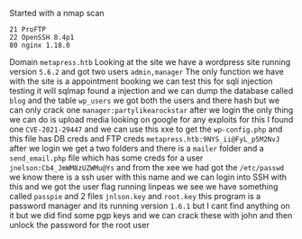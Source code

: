 Started with a nmap scan
```
21 ProFTP
22 OpenSSH 8.4p1
80 nginx 1.18.0
```
Domain `metapress.htb` Looking at the site we have a wordpress site running version `5.6.2` and got two users `admin,manager` The only function we have with the site is a appointment booking we can test this for sqli injection testing it will sqlmap found a injection and we can dump the database  called `blog` and the table `wp_users` we got both the users and there hash but we can only crack one `manager:partylikearockstar` after we login the only thing we can do is upload media looking on google for any exploits for this I found one `CVE-2021-29447` and we can use this xxe to get the `wp-config.php` and this file has DB creds and FTP creds `metapress.htb:9NYS_ii@FyL_p5M2NvJ` after we login we get a two folders and there is a `mailer` folder and a `send_email.php` file which has some creds for a user `jnelson:Cb4_JmWM8zUZWMu@Ys` and from the xee we had got the `/etc/passwd` we know there is a ssh user with this name and we can login into SSH with this and we got the user flag running linpeas we see we have something called `passpie` and 2 files `jnlson.key` and `root.key` this program is a password manager and its running version `1.6.1` but I cant find anything on it but we did find some pgp keys and we can crack these with john and then unlock the password for the root user 